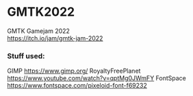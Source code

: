 # GMTK2022
GMTK Gamejam 2022  
https://itch.io/jam/gmtk-jam-2022  
  
### Stuff used:  
GIMP https://www.gimp.org/
RoyaltyFreePlanet https://www.youtube.com/watch?v=qptMg0JWmFY
FontSpace https://www.fontspace.com/pixeloid-font-f69232
